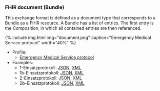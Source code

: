 ### FHIR document (Bundle)
This exchange format is defined as a document type that corresponds to a Bundle as a FHIR resource. A Bundle has a list of entries. The first entry is the Composition, in which all contained entries are then referenced.

{% include img.html img="document.png" caption="Emergency Medical Service protocol" width="40%" %}

* Profile: 
   * [Emergency Medical Service protocol](StructureDefinition-ch-ems-document.html)
* Examples:
   * 1-Einsatzprotokoll: [JSON](Bundle-1-Einsatzprotokoll.json.html), [XML](Bundle-1-Einsatzprotokoll.xml.html)    
   * 1b-Einsatzprotokoll: [JSON](Bundle-1b-Einsatzprotokoll.json.html), [XML](Bundle-1b-Einsatzprotokoll.xml.html)
   * 2-Einsatzprotokoll: [JSON](Bundle-2-Einsatzprotokoll.json.html), [XML](Bundle-2-Einsatzprotokoll.xml.html)
   * 2b-Einsatzprotokoll: [JSON](Bundle-2b-Einsatzprotokoll.json.html), [XML](Bundle-2b-Einsatzprotokoll.xml.html) 
   